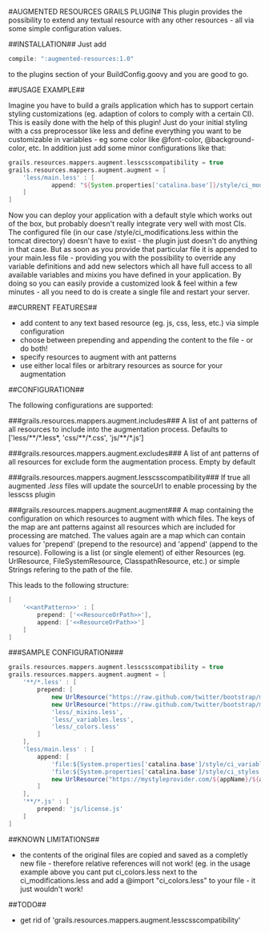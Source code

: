 #AUGMENTED RESOURCES GRAILS PLUGIN#
This plugin provides the possibility to extend any textual resource with any other resources - all via some simple configuration values.

##INSTALLATION##
Just add

```groovy
compile: ":augmented-resources:1.0"
```

to the plugins section of your BuildConfig.goovy and you are good to go.

##USAGE EXAMPLE##

Imagine you have to build a grails application which has to support certain styling customizations (eg. adaption of colors to comply with a certain CI).
This is easily done with the help of this plugin! Just do your initial styling with a css preprocessor like less and define everything you want to be customizable in variables - eg some color like @font-color, @background-color, etc.
In addition just add some minor configurations like that:

```groovy
grails.resources.mappers.augment.lesscsscompatibility = true
grails.resources.mappers.augment.augment = [
	'less/main.less' : [
			append: "${System.properties['catalina.base']}/style/ci_modifications.less"
	]
]
```

Now you can deploy your application with a default style which works out of the box, but probably doesn't really integrate very well with most CIs.
The configured file (in our case /style/ci_modifications.less within the tomcat directory) doesn't have to exist - the plugin just doesn't do anything in that case.
But as soon as you provide that particular file it is appended to your main.less file - providing you with the possibility to override any variable definitions and add new selectors which all have full access to all available variables and mixins you have defined in your application.
By doing so you can easily provide a customized look & feel within a few minutes - all you need to do is create a single file and restart your server.

##CURRENT FEATURES##

* add content to any text based resource (eg. js, css, less, etc.) via simple configuration
* choose between prepending and appending the content to the file - or do both!
* specify resources to augment with ant patterns
* use either local files or arbitrary resources as source for your augmentation

##CONFIGURATION##

The following configurations are supported:

###grails.resources.mappers.augment.includes###
A list of ant patterns of all resources to include into the augmentation process. Defaults to ['less/\*\*/\*.less*, 'css/\*\*/\*.css', 'js/\*\*/\*.js']

###grails.resources.mappers.augment.excludes###
A list of ant patterns of all resources for exclude form the augmentation process. Empty by default

###grails.resources.mappers.augment.lesscsscompatibility###
If true all augmented *.less* files will update the sourceUrl to enable processing by the lesscss plugin

###grails.resources.mappers.augment.augment###
A map containing the configuration on which resources to augment with which files.
The keys of the map are ant patterns against all resources which are included for processing are matched.
The values again are a map which can contain values for 'prepend' (prepend to the resource) and 'append' (append to the resource).
Following is a list (or single element) of either Resources (eg. UrlResource, FileSystemResource, ClasspathResource, etc.) or simple Strings refering to the path of the file.

This leads to the following structure:

```groovy
[
    '<<antPattern>>' : [
        prepend: ['<<ResourceOrPath>>'],
        append: ['<<ResourceOrPath>>']
    ]
]
```


###SAMPLE CONFIGURATION###


```groovy
grails.resources.mappers.augment.lesscsscompatibility = true
grails.resources.mappers.augment.augment = [
    '**/*.less' : [
        prepend: [
            new UrlResource("https://raw.github.com/twitter/bootstrap/master/less/variables.less"),
            new UrlResource("https://raw.github.com/twitter/bootstrap/master/less/mixins.less"),
            'less/_mixins.less',
            'less/_variables.less',
            'less/_colors.less'
        ]
    ],
    'less/main.less' : [
        append: [
            'file:${System.properties['catalina.base']/style/ci_variables.less',
            'file:${System.properties['catalina.base']/style/ci_styles.less',
            new UrlResource("https://mystyleprovider.com/${appName}/${appVersion}/append/main.less")
        ]
    ],
    '**/*.js' : [
        prepend: 'js/license.js'
    ]
]
```



##KNOWN LIMITATIONS##

* the contents of the original files are copied and saved as a completly new file - therefore relative references will not work! (eg. in the usage example above you cant put ci_colors.less next to the ci_modifications.less and add a @import "ci_colors.less" to your file - it just wouldn't work!

##TODO##

* get rid of 'grails.resources.mappers.augment.lesscsscompatibility'
